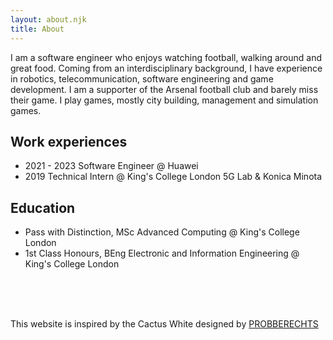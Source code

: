 ```yaml
---
layout: about.njk
title: About
---
```

I am a software engineer who enjoys watching football, walking around and great food. Coming from an interdisciplinary background, I have experience in robotics, telecommunication, software engineering and game development. I am a supporter of the Arsenal football club and barely miss their game. I play games, mostly city building, management and simulation games. 


## Work experiences
- 2021 - 2023  Software Engineer @ Huawei 
- 2019 Technical Intern @ King's College London 5G Lab & Konica Minota


## Education 
- Pass with Distinction, MSc Advanced Computing @ King's College London
- 1st Class Honours, BEng Electronic and Information Engineering @ King's College London




<br/><br/><br/>
<div class="normal-notice">
	This website is inspired by the Cactus White designed by <a href="https://github.com/probberechts">PROBBERECHTS</a>
</div>


